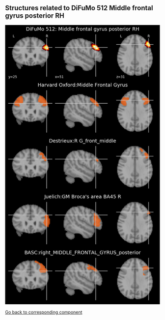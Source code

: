 


## Structures related to DiFuMo 512 Middle frontal gyrus posterior RH

![49](49.jpg "Structures related to DiFuMo 512 Middle frontal gyrus posterior RH")

[Go back to corresponding component](https://parietal-inria.github.io/DiFuMo/512/html/49.html)